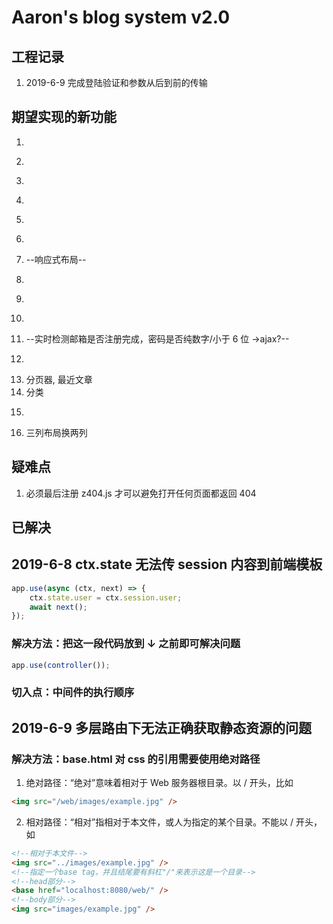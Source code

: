 # Aaron's blog system v2.0

## 工程记录

1. 2019-6-9 完成登陆验证和参数从后到前的传输

## 期望实现的新功能

1. ~~~采用数据库~~~
2. ~~~CSS 自己写~~~
3. ~~~textarea 有 md 功能~~~
4. ~~~登陆状态保持 koa-session~~~
5. ~~~评论区 controller~~~
6. ~~~文章 controller~~~
7. --响应式布局--
8. ~~~文章分类~~~
9. ~~~个人信息界面~~~
10. ~~~实现登陆前导航条右侧登陆/注册，登陆后是“欢迎回来，xxx” 想法：1. toggle 2. 新建一个 block 用 if 判断~~~
11. --实时检测邮箱是否注册完成，密码是否纯数字/小于 6 位 ->ajax?--
12. ~~~点赞/踩功能 全局计数~~~
13. 分页器, 最近文章
14. 分类
15. ~~~评论区按键打开 textarea~~~
16. 三列布局换两列

## 疑难点

1. 必须最后注册 z404.js 才可以避免打开任何页面都返回 404

## 已解决

## 2019-6-8 ctx.state 无法传 session 内容到前端模板

```javascript
app.use(async (ctx, next) => {
    ctx.state.user = ctx.session.user;
    await next();
});
```

### 解决方法：把这一段代码放到 ↓ 之前即可解决问题

```javascript
app.use(controller());
```

### 切入点：中间件的执行顺序

## 2019-6-9 多层路由下无法正确获取静态资源的问题

### 解决方法：base.html 对 css 的引用需要使用绝对路径

1. 绝对路径：“绝对”意味着相对于 Web 服务器根目录。以 / 开头，比如

```html
<img src="/web/images/example.jpg" />
```

2. 相对路径：“相对”指相对于本文件，或人为指定的某个目录。不能以 / 开头，如

```html
<!--相对于本文件-->
<img src="../images/example.jpg" />
<!--指定一个base tag，并且结尾要有斜杠"/"来表示这是一个目录-->
<!--head部分-->
<base href="localhost:8080/web/" />
<!--body部分-->
<img src="images/example.jpg" />
```

